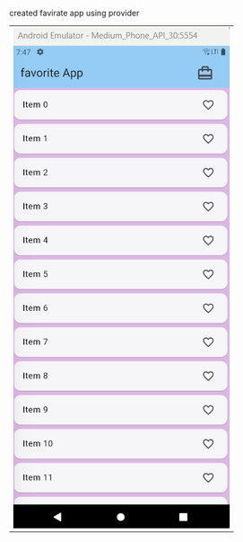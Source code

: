 <p>
created favirate app using provider
</p>
<table>
<tr>
    <td><img src="https://github.com/suraj-khot-19/img/blob/main/provider6.gif" alt="provider2"></td>
</tr>
</table>
